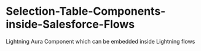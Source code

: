 # Selection-Table-Components-inside-Salesforce-Flows
Lightning Aura Component which can be embedded inside Lightning flows
